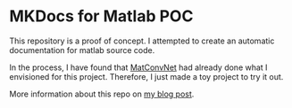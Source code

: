 # MKDocs for Matlab POC

This repository is a proof of concept. I attempted to create an automatic documentation for matlab source code. 

In the process, I have found that [MatConvNet](https://github.com/vlfeat/matconvnet) had already done what I envisioned for this project. Therefore, I just made a toy project to try it out.

More information about this repo on [my blog post](https://gtpedrosa.github.io/blog/generating-documentation-of-matlab-scripts-automatically-with-mkdocs/).
